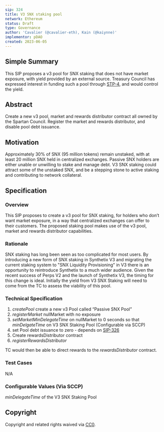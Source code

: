 ```yaml
---
sip: 324
title: V3 SNX staking pool
network: Ethereum
status: Draft
type: Governance
author: 'Cavalier (@cavalier-eth), Kain (@kaiynne)'
implementor: pDAO
created: 2023-06-05
---
```


<!--You can leave these HTML comments in your merged SIP and delete the visible duplicate text guides, they will not appear and may be helpful to refer to if you edit it again. This is the suggested template for new SIPs. Note that an SIP number will be assigned by an editor. When opening a pull request to submit your SIP, please use an abbreviated title in the filename, `sip-draft_title_abbrev.md`. The title should be 44 characters or less.-->

## Simple Summary

<!--"If you can't explain it simply, you don't understand it well enough." Simply describe the outcome the proposed changes intends to achieve. This should be non-technical and accessible to a casual community member.-->

This SIP proposes a v3 pool for SNX staking that does not have market exposure, with yield provided by an external source. Treasury Council has expressed interest in funding such a pool through [STP-4](https://sips.synthetix.io/stps/stp-4/), and would control the yield. 

## Abstract

<!--A short (~200 word) description of the proposed change, the abstract should clearly describe the proposed change. This is what *will* be done if the SIP is implemented, not *why* it should be done or *how* it will be done. If the SIP proposes deploying a new contract, write, "we propose to deploy a new contract that will do x".-->

Create a new v3 pool, market and rewards distributor contract all owned by the Spartan Council. Register the market and rewards distributor, and disable pool debt issuance.

## Motivation

<!--This is the problem statement. This is the *why* of the SIP. It should clearly explain *why* the current state of the protocol is inadequate.  It is critical that you explain *why* the change is needed, if the SIP proposes changing how something is calculated, you must address *why* the current calculation is inaccurate or wrong. This is not the place to describe how the SIP will address the issue!-->

Approximately 30% of SNX (95 million tokens) remain unstaked, with at least 20 million SNX held in centralized exchanges. Passive SNX holders are either unable or unwilling to stake and manage debt. V3 SNX staking could attract some of the unstaked SNX, and be a stepping stone to active staking and contributing to network collateral.

## Specification

<!--The specification should describe the syntax and semantics of any new feature, there are five sections
1. Overview
2. Rationale
3. Technical Specification
4. Test Cases
5. Configurable Values
-->

### Overview

<!--This is a high level overview of *how* the SIP will solve the problem. The overview should clearly describe how the new feature will be implemented.-->

This SIP proposes to create a v3 pool for SNX staking, for holders who don’t want market exposure, in a way that centralized exchanges can offer to their customers. The proposed staking pool makes use of the v3 pool, market and rewards distributor capabilities.

### Rationale

<!--This is where you explain the reasoning behind how you propose to solve the problem. Why did you propose to implement the change in this way, what were the considerations and trade-offs. The rationale fleshes out what motivated the design and why particular design decisions were made. It should describe alternate designs that were considered and related work. The rationale may also provide evidence of consensus within the community, and should discuss important objections or concerns raised during discussion.-->

SNX staking has long been seen as too complicated for most users. By introducing a new form of SNX staking in Synthetix V3 and migrating the current staking system to "SNX Liquidity Provisioning" in V3 there is an opportunity to reintroduce Synthetix to a much wider audience. Given the recent success of Perps V2 and the launch of Synthetix V3, the timing for this change is ideal. Initially the yield from V3 SNX Staking will need to come from the TC to assess the viability of this pool.

### Technical Specification

<!--The technical specification should outline the public API of the changes proposed. That is, changes to any of the interfaces Synthetix currently exposes or the creations of new ones.-->

1. *createPool* create a new v3 Pool called “Passive SNX Pool”
2. *registerMarket* nullMarket with no exposure
3. *setMarketMinDelegateTime* on nullMarket to 0 seconds so that *minDelgateTime* on V3 SNX Staking Pool (Configurable via SCCP)
4. set Pool debt issuance to zero - depends on [SIP-326](https://sips.synthetix.io/sips/sip-326/)
6. Create rewardsDistributor contract
7. *registerRewardsDistributor* 

TC would then be able to direct rewards to the *rewardsDistributor* contract.

### Test Cases

<!--Test cases for an implementation are mandatory for SIPs but can be included with the implementation..-->

N/A

### Configurable Values (Via SCCP)

<!--Please list all values configurable via SCCP under this implementation.-->

_minDelegateTime_ of the V3 SNX Staking Pool

## Copyright

Copyright and related rights waived via [CC0](https://creativecommons.org/publicdomain/zero/1.0/).
